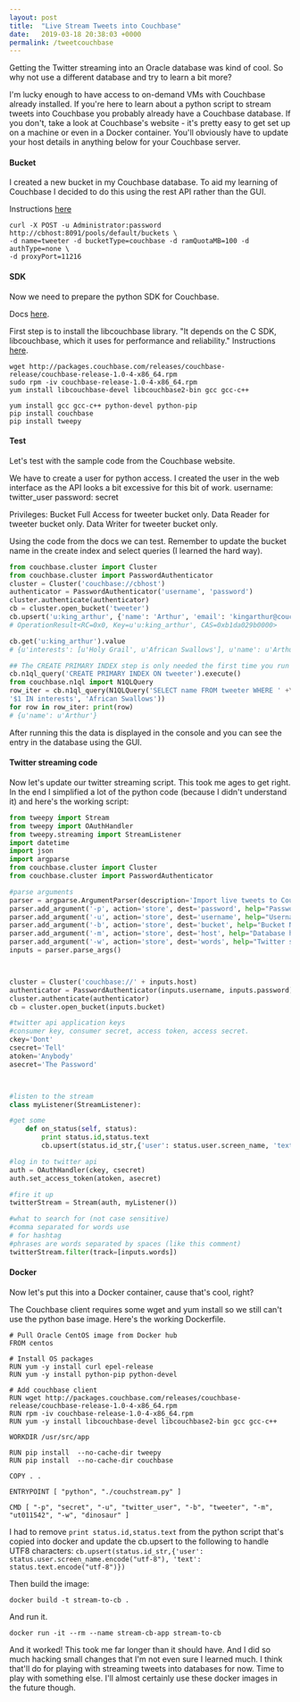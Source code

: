 ```yaml
---
layout: post
title:  "Live Stream Tweets into Couchbase"
date:   2019-03-18 20:38:03 +0000
permalink: /tweetcouchbase
---
```


Getting the Twitter streaming into an Oracle database was kind of cool. So why not use a different database and try to learn a bit more?

I'm lucky enough to have access to on-demand VMs with Couchbase already installed. If you're here to learn about a python script to stream tweets into Couchbase you probably already have a Couchbase database. If you don't, take a look at Couchbase's website - it's pretty easy to get set up on a machine or even in a Docker container. You'll obviously have to update your host details in anything below for your Couchbase server.

#### Bucket

I created a new bucket in my Couchbase database. To aid my learning of Couchbase I decided to do this using the rest API rather than the GUI.

Instructions [here](https://docs.couchbase.com/server/6.0/rest-api/rest-bucket-create.html)

```
curl -X POST -u Administrator:password http://cbhost:8091/pools/default/buckets \
-d name=tweeter -d bucketType=couchbase -d ramQuotaMB=100 -d authType=none \
-d proxyPort=11216
```

#### SDK

Now we need to prepare the python SDK for Couchbase.

Docs [here](https://docs.couchbase.com/python-sdk/2.5/start-using-sdk.html).

First step is to install the libcouchbase library. "It depends on the C SDK, libcouchbase, which it uses for performance and reliability." Instructions [here](https://developer.couchbase.com/server/other-products/release-notes-archives/c-sdk).

```
wget http://packages.couchbase.com/releases/couchbase-release/couchbase-release-1.0-4-x86_64.rpm
sudo rpm -iv couchbase-release-1.0-4-x86_64.rpm
yum install libcouchbase-devel libcouchbase2-bin gcc gcc-c++

yum install gcc gcc-c++ python-devel python-pip
pip install couchbase
pip install tweepy
```

#### Test

Let's test with the sample code from the Couchbase website.

We have to create a user for python access.
I created the user in the web interface as the API looks a bit excessive for this bit of work.
username: twitter_user
password: secret

Privileges:
Bucket Full Access for tweeter bucket only.
Data Reader for tweeter bucket only.
Data Writer for tweeter bucket only.

Using the code from the docs we can test. Remember to update the bucket name in the create index and select queries (I learned the hard way).
``` python
from couchbase.cluster import Cluster
from couchbase.cluster import PasswordAuthenticator
cluster = Cluster('couchbase://cbhost')
authenticator = PasswordAuthenticator('username', 'password')
cluster.authenticate(authenticator)
cb = cluster.open_bucket('tweeter')
cb.upsert('u:king_arthur', {'name': 'Arthur', 'email': 'kingarthur@couchbase.com', 'interests': ['Holy Grail', 'African Swallows']})
# OperationResult<RC=0x0, Key=u'u:king_arthur', CAS=0xb1da029b0000>

cb.get('u:king_arthur').value
# {u'interests': [u'Holy Grail', u'African Swallows'], u'name': u'Arthur', u'email': u'kingarthur@couchbase.com'}

## The CREATE PRIMARY INDEX step is only needed the first time you run this script
cb.n1ql_query('CREATE PRIMARY INDEX ON tweeter').execute()
from couchbase.n1ql import N1QLQuery
row_iter = cb.n1ql_query(N1QLQuery('SELECT name FROM tweeter WHERE ' +\
'$1 IN interests', 'African Swallows'))
for row in row_iter: print(row)
# {u'name': u'Arthur'}
```

After running this the data is displayed in the console and you can see the entry in the database using the GUI.

#### Twitter streaming code

Now let's update our twitter streaming script. This took me ages to get right. In the end I simplified a lot of the python code (because I didn't understand it) and here's the working script:

``` python
from tweepy import Stream
from tweepy import OAuthHandler
from tweepy.streaming import StreamListener
import datetime
import json
import argparse
from couchbase.cluster import Cluster
from couchbase.cluster import PasswordAuthenticator

#parse arguments
parser = argparse.ArgumentParser(description='Import live tweets to Couchbase database')
parser.add_argument('-p', action='store', dest='password', help="Password for database user", default="secret")
parser.add_argument('-u', action='store', dest='username', help="Username for database user", default="twitter_user")
parser.add_argument('-b', action='store', dest='bucket', help="Bucket Name", default="tweeter")
parser.add_argument('-m', action='store', dest='host', help="Database host", default="localhost")
parser.add_argument('-w', action='store', dest='words', help="Twitter search words", default="dinosaur")
inputs = parser.parse_args()



cluster = Cluster('couchbase://' + inputs.host)
authenticator = PasswordAuthenticator(inputs.username, inputs.password)
cluster.authenticate(authenticator)
cb = cluster.open_bucket(inputs.bucket)

#twitter api application keys
#consumer key, consumer secret, access token, access secret.
ckey='Dont'
csecret='Tell'
atoken='Anybody'
asecret='The Password'



#listen to the stream
class myListener(StreamListener):

#get some
    def on_status(self, status):
        print status.id,status.text
        cb.upsert(status.id_str,{'user': status.user.screen_name, 'text': status.text})

#log in to twitter api
auth = OAuthHandler(ckey, csecret)
auth.set_access_token(atoken, asecret)

#fire it up
twitterStream = Stream(auth, myListener())

#what to search for (not case sensitive)
#comma separated for words use
# for hashtag
#phrases are words separated by spaces (like this comment)
twitterStream.filter(track=[inputs.words])
```

#### Docker

Now let's put this into a Docker container, cause that's cool, right?


The Couchbase client requires some wget and yum install so we still can't use the python base image. Here's the working Dockerfile.

``` docker
# Pull Oracle CentOS image from Docker hub
FROM centos

# Install OS packages
RUN yum -y install curl epel-release 
RUN yum -y install python-pip python-devel

# Add couchbase client
RUN wget http://packages.couchbase.com/releases/couchbase-release/couchbase-release-1.0-4-x86_64.rpm
RUN rpm -iv couchbase-release-1.0-4-x86_64.rpm
RUN yum -y install libcouchbase-devel libcouchbase2-bin gcc gcc-c++

WORKDIR /usr/src/app

RUN pip install  --no-cache-dir tweepy
RUN pip install  --no-cache-dir couchbase

COPY . .

ENTRYPOINT [ "python", "./couchstream.py" ]

CMD [ "-p", "secret", "-u", "twitter_user", "-b", "tweeter", "-m", "ut011542", "-w", "dinosaur" ]
```

I had to remove ```print status.id,status.text``` from the python script that's copied into docker and update the cb.upsert to the following to handle UTF8 characters:
```cb.upsert(status.id_str,{'user': status.user.screen_name.encode("utf-8"), 'text': status.text.encode("utf-8")})```


Then build the image:
```
docker build -t stream-to-cb .
```

And run it.
```
docker run -it --rm --name stream-cb-app stream-to-cb
```

And it worked! This took me far longer than it should have. And I did so much hacking small changes that I'm not even sure I learned much. I think that'll do for playing with streaming tweets into databases for now. Time to play with something else. I'll almost certainly use these docker images in the future though.
